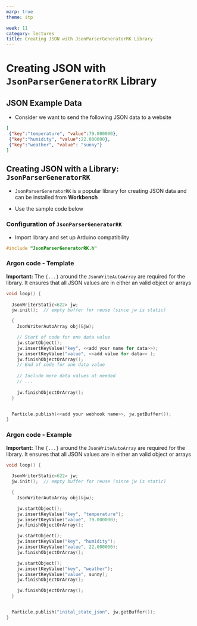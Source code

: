```yaml
---
marp: true
theme: itp

week: 11
category: lectures
title: Creating JSON with JsonParserGeneratorRK Library
---
```


<!-- headingDivider: 2 -->

# Creating JSON with `JsonParserGeneratorRK` Library

## JSON Example Data

- Consider we want to send the following JSON data to a website

```json
[
 {"key":"temperature", "value":79.000000},
 {"key":"humidity", "value":22.000000},
 {"key":"weather", "value": "sunny"}
]
```

## Creating JSON with a Library:  `JsonParserGeneratorRK` 

- `JsonParserGeneratorRK` is a popular library for creating JSON data and can be installed from **Workbench**

* Use the sample code below

### Configuration of `JsonParserGeneratorRK`

- Import library and set up Arduino compatibility

```c++
#include "JsonParserGeneratorRK.h"  
```

### Argon code - Template

**Important:** The `{...}` around the `JsonWriteAutoArray` are required for the library. It ensures that all JSON values are in either an valid object or arrays

```c++
void loop() {
    
  JsonWriterStatic<622> jw;
  jw.init();  // empty buffer for reuse (since jw is static)

  {
    JsonWriterAutoArray obj(&jw);

    // Start of code for one data value
    jw.startObject();
    jw.insertKeyValue("key", <<add your name for data>>);
    jw.insertKeyValue("value", <<add value for data>> );
    jw.finishObjectOrArray();
	// End of code for one data value
      
 	// Include more data values at needed
	// ...
      
    jw.finishObjectOrArray();
  }


  Particle.publish(<<add your webhook name>>, jw.getBuffer());
}
```

### Argon code - Example

**Important:** The `{...}` around the `JsonWriteAutoArray` are required for the library. It ensures that all JSON values are in either an valid object or arrays

```c++
void loop() {
    
  JsonWriterStatic<622> jw;
  jw.init();  // empty buffer for reuse (since jw is static)

  {
    JsonWriterAutoArray obj(&jw);

    jw.startObject();
    jw.insertKeyValue("key", "temperature");
    jw.insertKeyValue("value", 79.000000);
    jw.finishObjectOrArray();

    jw.startObject();
    jw.insertKeyValue("key", "humidity");
    jw.insertKeyValue("value", 22.000000);
    jw.finishObjectOrArray();

    jw.startObject();
    jw.insertKeyValue("key", "weather");
    jw.insertKeyValue("value", sunny);
    jw.finishObjectOrArray();

    jw.finishObjectOrArray();
  }


  Particle.publish("inital_state_json", jw.getBuffer());
}
```
